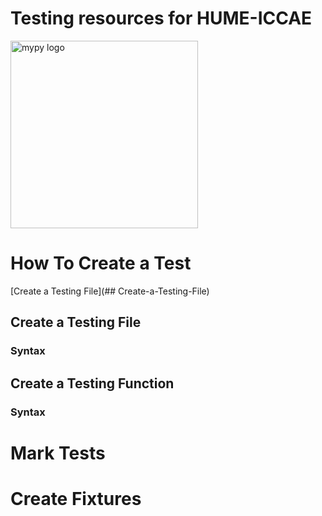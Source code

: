 Testing resources for HUME-ICCAE 
================================
<img src="https://headlesstesting.com/assets/blog/2020/08/xpytest-ff7024fe91bfbe468ee6d515272ed904829eccdc02b7fd757e1ecc0bd5a9f4fc.png.pagespeed.ic.jaL31NSKZ6.webp" alt="mypy logo" width="300px"/>

# How To Create a Test
[Create a Testing File](## Create-a-Testing-File)

## Create a Testing File
### Syntax
## Create a Testing Function
### Syntax


# Mark Tests
# Create Fixtures



